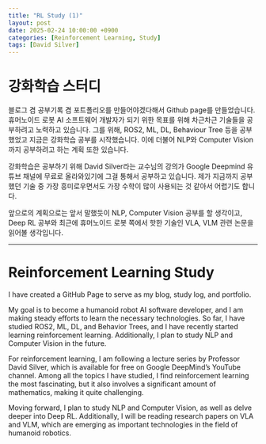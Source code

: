 ```yaml
---
title: "RL Study (1)"
layout: post
date: 2025-02-24 10:00:00 +0900
categories: [Reinforcement Learning, Study]
tags: [David Silver]
---
```


# 강화학습 스터디

블로그 겸 공부기록 겸 포트폴리오를 만들어야겠다해서 Github page를 만들었습니다.
휴머노이드 로봇 AI 소프트웨어 개발자가 되기 위한 목표를 위해 차근차근 기술들을 공부하려고 노력하고 있습니다.
그를 위해, ROS2, ML, DL, Behaviour Tree 등을 공부했었고 지금은 강화학습 공부를 시작했습니다. 
이에 더불어 NLP와 Computer Vision까지 공부하려고 하는 계획 또한 있습니다.

강화학습은 공부하기 위해 David Silver라는 교수님의 강의가 Google Deepmind 유튜브 채널에 무료로 올라와있기에 그걸 통해서 공부하고 있습니다.
제가 지금까지 공부했던 기술 중 가장 흥미로우면서도 가장 수학이 많이 사용되는 것 같아서 어렵기도 합니다.

앞으로의 계획으로는 앞서 말했듯이 NLP, Computer Vision 공부를 할 생각이고,
Deep RL 공부와 최근에 휴머노이드 로봇 쪽에서 핫한 기술인 VLA, VLM 관련 논문을 읽어볼 생각입니다.

---

# Reinforcement Learning Study 

I have created a GitHub Page to serve as my blog, study log, and portfolio.

My goal is to become a humanoid robot AI software developer, and I am making steady efforts to learn the necessary technologies. So far, I have studied ROS2, ML, DL, and Behavior Trees, and I have recently started learning reinforcement learning. Additionally, I plan to study NLP and Computer Vision in the future.

For reinforcement learning, I am following a lecture series by Professor David Silver, which is available for free on Google DeepMind’s YouTube channel. Among all the topics I have studied, I find reinforcement learning the most fascinating, but it also involves a significant amount of mathematics, making it quite challenging.

Moving forward, I plan to study NLP and Computer Vision, as well as delve deeper into Deep RL. Additionally, I will be reading research papers on VLA and VLM, which are emerging as important technologies in the field of humanoid robotics.